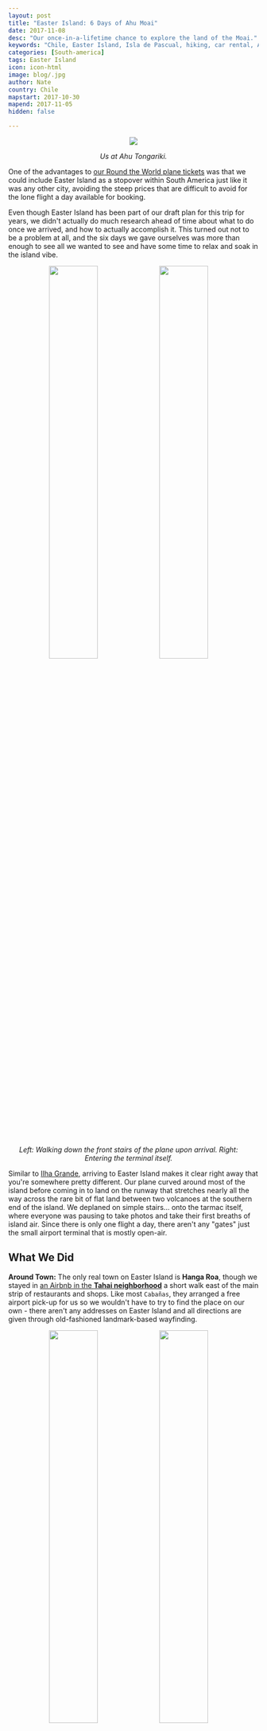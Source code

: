 ```yaml
---
layout: post
title: "Easter Island: 6 Days of Ahu Moai"
date: 2017-11-08
desc: "Our once-in-a-lifetime chance to explore the land of the Moai."
keywords: "Chile, Easter Island, Isla de Pascual, hiking, car rental, Ahu, Moai, ATV"
categories: [South-america]
tags: Easter Island
icon: icon-html
image: blog/.jpg
author: Nate
country: Chile
mapstart: 2017-10-30
mapend: 2017-11-05
hidden: false

---
```


<div style="text-align: center;"><a href="/static/assets/img/blog/PascuaTongarikiUs.jpg" target="_blank"><img src="/static/assets/img/blog/PascuaTongarikiUs.jpg" style="max-width: calc(100% - 20px);"></a><p><i>Us at Ahu Tongariki.</i></p></div><p></p> 

One of the advantages to [our Round the World plane tickets](http://site.awellchartedpath.com/blog/2017/08/RTW-Overview/) was that we could include Easter Island as a stopover within South America just like it was any other city, avoiding the steep prices that are difficult to avoid for the lone flight a day available for booking.

Even though Easter Island has been part of our draft plan for this trip for years, we didn't actually do much research ahead of time about what to do once we arrived, and how to actually accomplish it. This turned out not to be a problem at all, and the six days we gave ourselves was more than enough to see all we wanted to see and have some time to relax and soak in the island vibe.

<div style="text-align: center; max-width: calc(100% - 20px);"><a href="/static/assets/img/blog/PascuaDeplaning.jpg" target="_blank"><img src="/static/assets/img/blog/PascuaDeplaning.jpg" width="45%"></a> <a href="/static/assets/img/blog/PascuaTerminal.jpg" target="_blank"><img src="/static/assets/img/blog/PascuaTerminal.jpg" width="45%"></a><p><i>Left: Walking down the front stairs of the plane upon arrival. Right: Entering the terminal itself.</i></p></div><p></p>

Similar to [Ilha Grande](http://site.awellchartedpath.com/blog/2017/10/IlhaGrande/), arriving to Easter Island makes it clear right away that you're somewhere pretty different. Our plane curved around most of the island before coming in to land on the runway that stretches nearly all the way across the rare bit of flat land between two volcanoes at the southern end of the island. We deplaned on simple stairs... onto the tarmac itself, where everyone was pausing to take photos and take their first breaths of island air. Since there is only one flight a day, there aren't any "gates" just the small airport terminal that is mostly open-air.

## <i class="fa fa-check-square" aria-hidden="true" style="color:#2495C4;"></i>What We Did 

**Around Town:** The only real town on Easter Island is **Hanga Roa**, though we stayed in [an Airbnb in the **Tahai neighborhood**](https://www.airbnb.com/rooms/15805895) a short walk east of the main strip of restaurants and shops. Like most `Cabañas`, they arranged a free airport pick-up for us so we wouldn't have to try to find the place on our own - there aren't any addresses on Easter Island and all directions are given through old-fashioned landmark-based wayfinding. 

<div style="text-align: center; max-width: calc(100% - 20px);"><a href="/static/assets/img/blog/PascuaTiaBerta.jpg" target="_blank"><img src="/static/assets/img/blog/PascuaTiaBerta.jpg" width="45%"></a> <a href="/static/assets/img/blog/PascuaAirbnb.jpg" target="_blank"><img src="/static/assets/img/blog/PascuaAirbnb.jpg" width="45%"></a><p><i>Left: Tía Berta, our favorite restaurant on the island. Right: Our Airbnb in the Tahai neighborhood of Rapa Nui.</i></p></div><p></p>

We tried a number of restaurants in Hanga Roa, but our clear favorite (and locals' too by the looks of it) was **Tía Berta**, also labeled as **Restaurant Ariki o te Paná** on one sign (and located at `-27.151985, -109.431178`). While _everything_ on the island is very expensive by Chilean standards, they had really good _huge_ empanadas and great ceviche for less than most other restaurants on the island. During six days we ended up eating there four times!

Our Airbnb's location was great each evening, as it was just a short stroll down to **Ahu Tahai** - the best place on the island to take in sunset behind the majestic Ahu Moai. We ended up at Ahu Tahai almost every night, and the vibe varied quite a bit depending on how nice everyone thoughts the sunset would be and whether any large tour groups made it a scheduled stop. If you're not stressing over snapping the _perfect_ photo you can't help but relax while watching the wild island dogs play with each other, or even try to chase some wild horses away. 

<div style="text-align: center;"><a href="/static/assets/img/blog/PascuaTahaiSunset.jpg" target="_blank"><img src="/static/assets/img/blog/PascuaTahaiSunset.jpg" style="max-width: calc(70% - 20px);"></a><p><i>Sunset at Ahu Tahai.</i></p></div><p></p> 

<u>One more note on sunset:</u> While some blogs we read recommended making the trip up to **Ahu Akivi** for sunset, it is now closed each day in the early evening. After visiting **Puna Pau** late in our stay we kicked ourselves for not enjoying a sunset there when we had a vehicle to drive back with, so would recommend trying that if you're looking for a quieter sunset spot.

**On Foot:** In addition to trekking back and forth through town regularly, our main walking adventure was the hike to **Orongo**. The trail picks up behind the airport and heads up moderately steep hills until it reaches the rim of the crater at **Rano Kau**. There is a bit of a trail along the rim to the east, and a well-trod trail heading west around the ridge toward Orongo. In total the hike took about four hours from when we left our Airbnb until we got back down the trail, with time spent exploring Orongo and snapping photos of the beautiful marshland within the crater.

<div style="text-align: center; max-width: calc(100% - 20px);"><a href="/static/assets/img/blog/PascuaOrongoTrail.jpg" target="_blank"><img src="/static/assets/img/blog/PascuaOrongoTrail.jpg" width="30%"></a> <a href="/static/assets/img/blog/PascuaOrongoCrater.jpg" target="_blank"><img src="/static/assets/img/blog/PascuaOrongoCrater.jpg" width="30%"></a> <a href="/static/assets/img/blog/PascuaOrongo.jpg" target="_blank"><img src="/static/assets/img/blog/PascuaOrongo.jpg" width="30%"></a><p><i>Left: Partway up, looking back down the trail toward Rapa Nui. Middle: The crater at Rano Kau. Right: A portion of Orongo, a restored ceremonial village.</i></p></div><p></p>

**By Car:** Like most things on Easter Island, car rentals are _expensive_. There aren't any international rental companies, just a few dedicated local storefronts with their own small fleets and a number of shopkeepers with a single vehicle they're willing to rent out. We knew we wanted to be able to get out of Hanga Roa for at least two days, so after working our way down the row of agencies on the main street in town we settled on a deal with Oceanic rental to get a discount on both days by taking a car the first day and an ATV the second day. This ended up costing ~$160 USD, which is less than the $175 it would have cost to rent two bikes for three days.

<div style="text-align: center; max-width: calc(100% - 20px);"><a href="/static/assets/img/blog/PascuaCarRaraku.jpg" target="_blank"><img src="/static/assets/img/blog/PascuaCarRaraku.jpg" width="45%"></a> <a href="/static/assets/img/blog/PascuaNateATV.jpg" target="_blank"><img src="/static/assets/img/blog/PascuaNateATV.jpg" width="45%"></a><p><i>Left: At <b>One Makihi</b>, looking back toward Rano Raraku past our rental car. Right: Me on our rental ATV, ready to head of the agency parking lot.</i></p></div><p></p>

For the 24 hours we had the car, our goals were to: (1) get all the way around the island, since we likely wouldn't want to drive the ATV as far; and (2) to enjoy a sunrise at **Ahu Tongariki**. We picked up the car at about 10am and set out on a counter-clockwise route, sticking as close to the coast as we could and stopping regularly to check out the Ahu Moai scattered along the route. 

Our first longer stop was at **Rano Raraku**, the quarry area where most of the megaliths were carved and where many remain in various states of completion. Along with Orongo, this is the only site we were told we could only enter once, so we made sure to thoroughly explore the area. In addition to the pathways around the statues and cliffs, there is a trail that heads up into the crater of the volcano itself. After the beauty of Rano Kau this was a bit of a letdown, and the former trail around the rim has been closed to the public. We stayed just long enough to get caught in a bit of rain before grabbing an empanada from the café and waiting out the rest of the passing storm.

<div style="text-align: center; max-width: calc(100% - 20px);"><a href="/static/assets/img/blog/PascuaRarakuKneeling.jpg" target="_blank"><img src="/static/assets/img/blog/PascuaRarakuKneeling.jpg" width="30%"></a> <a href="/static/assets/img/blog/PascuaRarakuInProgress.jpg" target="_blank"><img src="/static/assets/img/blog/PascuaRarakuInProgress.jpg" width="30%"></a> <a href="/static/assets/img/blog/PascuaRarakuHeads.jpg" target="_blank"><img src="/static/assets/img/blog/PascuaRarakuHeads.jpg" width="30%"></a><p><i>Some of the many Moai at Rano Raraku, the quarry most of them were carved out of.</i></p></div><p></p>

Our second major stop was at **Anakena**, the only true beach on Easter Island. We ended up there on a public holiday so it was pretty packed with locals and tourists alike. We enjoyed (an even more overpriced than usual) lunch beside the beach and explored the nearby **Ahu Nau Nau** platform before heading back toward Rapa Nui on the inland highway.

<div style="text-align: center; max-width: calc(100% - 20px);"><a href="/static/assets/img/blog/PascuaAnakenaBeach.jpg" target="_blank"><img src="/static/assets/img/blog/PascuaAnakenaBeach.jpg" width="45%"></a> <a href="/static/assets/img/blog/PascuaAnakenaAhu.jpg" target="_blank"><img src="/static/assets/img/blog/PascuaAnakenaAhu.jpg" width="45%"></a><p><i>Left: Anakena Beach. Right: Ahu Nau Nau.</i></p></div><p></p>

We didn't have to return the car until around 10am the following day, so we set a pre-dawn alarm and made the drive to **Ahu Tongariki** for sunrise, getting there about 20 minutes before the official sunrise time. They open early to let folks experience the sunrise there, and it was already fairly crowded by the time we went in. Luckily it's a pretty big space so we found a spot to relax on the grass and get some good photos of the sun rising behind the megaliths. 

<div style="text-align: center;"><video controls autoplay loop style="max-width: calc(70% - 20px);">
  <source src="/static/assets/img/blog/PascuaSunriseTimelapse.m4v" type="video/mp4">
  <a href="/static/assets/img/blog/PascuaTongarikiSunrise.jpg" target="_blank"><img src="/static/assets/img/blog/PascuaTongarikiSunrise.jpg" style="max-width: calc(100% - 20px);"></a>
</video>
<p><i>Sunrise at Ahu Tongariki.</i></p>
</div>

**On Quad/ATV:** While we had seen a number of other pairs zooming around the island on ATVs (`Quads` to the rental agencies) I was a bit nervous about losing the familiarity of a car. After a quick demonstration of the controls–some of it even in English–and securing some pretty stylish helmets we motored out of the parking lot and back toward our Airbnb, with me trying to figure out the shifting controls on the way.

After a bit of time playing with the controls in the empty lot beside our Airbnb I felt much more confident and we had a really great time on it–riding all around the south half of the island on it ended up being one of my favorite days of the trip so far.

<div style="text-align: center;"><a href="/static/assets/img/blog/PascuaATVpano.jpg" target="_blank"><img src="/static/assets/img/blog/PascuaATVpano.jpg" style="max-width: calc(100% - 20px);"></a><p><i>On the coast north of Ahu Tahai.</i></p></div><p></p> 

First, we headed up the dirt road just north of **Ahu Tahai**, stopping at occasional lookout points and un-restored Ahu. Our plan had been to visit the stops along this road and end up at **Ahu Akivi**, but all the maps we saw are apparently out of date because the road dead-ended into a National Park parking lot that turned out to be the entrance to a newly-pedestrian-only zone encompassing **Ana Kakenga** (a very cool cave/tunnel that ends at openings in the sea cliff 40 feet above the waves) and **Ahu Tepeu** (an unrestored Ahu we didn't make it all the way to). This was probably our hottest day on the island and after the 45 minute roundtrip hike to Ana Kakenga it was quite a treat to get back on the ATV and speed back through the sea breeze.

<div style="text-align: center; max-width: calc(100% - 20px);"><a href="/static/assets/img/blog/PascuaKakengaEntrance.jpg" target="_blank"><img src="/static/assets/img/blog/PascuaKakengaEntrance.jpg" width="30%"></a> <a href="/static/assets/img/blog/PascuaKakengaOpening.jpg" target="_blank"><img src="/static/assets/img/blog/PascuaKakengaOpening.jpg" width="30%"></a><a href="/static/assets/img/blog/PascuaKakengaNate.jpg" target="_blank"><img src="/static/assets/img/blog/PascuaKakengaNate.jpg" width="30%"></a><p><i>Ana Kakenga</i></p></div><p></p>

We then again took a generally counter-clockwise & seaside route, but took full advantage of the all-terrain capabilities, following many of the off-road, un-marked paths out toward the seaside. Some turned out to lead to beautiful hidden viewpoints or impressive cliffs, while others were little more than a path to an unrestored Ahu Moai platform that was overgrown and unremarkable. This day felt quite a bit more like _exploring_ and not just moving between well-established tourist hotspots. 

<div style="text-align: center; max-width: calc(100% - 20px);"><a href="/static/assets/img/blog/PascuaUnknownMoai3.jpg" target="_blank"><img src="/static/assets/img/blog/PascuaUnknownMoai3.jpg" width="45%"></a> <a href="/static/assets/img/blog/PascuaUnknownMoai.jpg" target="_blank"><img src="/static/assets/img/blog/PascuaUnknownMoai.jpg" width="45%"></a><p><i>Many of the Ahu Moai scattered around the island's coasts have not been restored and are barely distinguishable from a natural pile of rocks at first glance.</i></p></div><p></p>

By the end of our first four days on the island we had seen nearly every site marked on the map, but hadn't made it to **Puna Pau** yet. While it's marked on the map, it seems to be left off a lot of tour bus itineraries and not as touted as many of the other sites, but we really enjoyed it. When we visited the next morning, the national park kiosk was unstaffed, meaning we could have come for sunset if we had known the day before, and we didn't see anyone else during our time there. The site is the quarry for the "red rock" that makes up the "hats" and some of the smaller statues on the island, with many pieces completed but not yet transported, similar to Rano Raraku. 

I think the _only_ thing we didn't love about the ATV is how filthy we were by the end of a long day riding around on it. The island is inevitably dusty and you should just expect to need an immediate shower and a good washing machine at your next stop.

<div style="text-align: center; max-width: calc(100% - 20px);"><a href="/static/assets/img/blog/PascuaPunaPau.jpg" target="_blank"><img src="/static/assets/img/blog/PascuaPunaPau.jpg" width="40%"></a> <a href="/static/assets/img/blog/PascuaATVdirtyAmy.jpg" target="_blank"><img src="/static/assets/img/blog/PascuaATVdirtyAmy.jpg" width="40%"></a><p><i>Left: Some of the artifacts at Puna Pau. Right: Amy at the end of our full day of ATV riding, at the island's one working WiFi zone.</i></p></div><p></p>

## <i class="fa fa-check-square" aria-hidden="true" style="color:#2495C4;"></i>How We Did with Our Budget

We had originally budgeted as much as $90 dollars a night for accommodations, since the island is so expensive, but we were able to find a private Airbnb a bit of a walk out of town, but close to the sunset hotspot of Ahu Tahai with a kitchen for $70 a night.

We had also budgeted $30 (!) dollars per day per person for food and $15 dollars per day per person for entertainment. As usual, we typically self-catered 2 meals a day to save money, though even basic lunches used up a lot of that budget - luckily the surplus from finding a cheap accommodation was able to support our developing ceviche habit. Not counting the $80 USD per person entrance fee (paid at the airport) that we had budgeted for separately, we ended up coming in at an average of $98 a day for the two of us (out of $90 a day that we budgeted). This included a fancier dinner at **Te Moana** ($75, which was pretty good, but not amazing) and our car/ATV rental ($166 total). For our 6 days on Easter Island we had budgeted a total of $1,200 and spent $1,175 leaving us with $25 leftover... not bad! 

Overall, the prices were just as bad as we had been told to expect, and the cheap quality of **Tía Berta** may have been the only thing that let us stay under budget while still getting to do everything we wanted to do. Well worth it for an experience neither of us expect to have again, though!

<div style="text-align: center;"><a href="/static/assets/img/blog/PascuaTongarikiPano.jpg" target="_blank"><img src="/static/assets/img/blog/PascuaTongarikiPano.jpg" style="max-width: calc(100% - 20px);"></a><p><i>Ahu Tongariki and Rano Raraku just after sunrise.</i></p></div><p></p> 